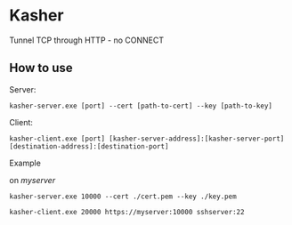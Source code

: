 # Kasher

Tunnel TCP through HTTP - no CONNECT


## How to use

Server:

`kasher-server.exe [port] --cert [path-to-cert] --key [path-to-key]`

Client:

`kasher-client.exe [port] [kasher-server-address]:[kasher-server-port] [destination-address]:[destination-port]`

Example

on *myserver*

`kasher-server.exe 10000 --cert ./cert.pem --key ./key.pem`


`kasher-client.exe 20000 https://myserver:10000 sshserver:22`


